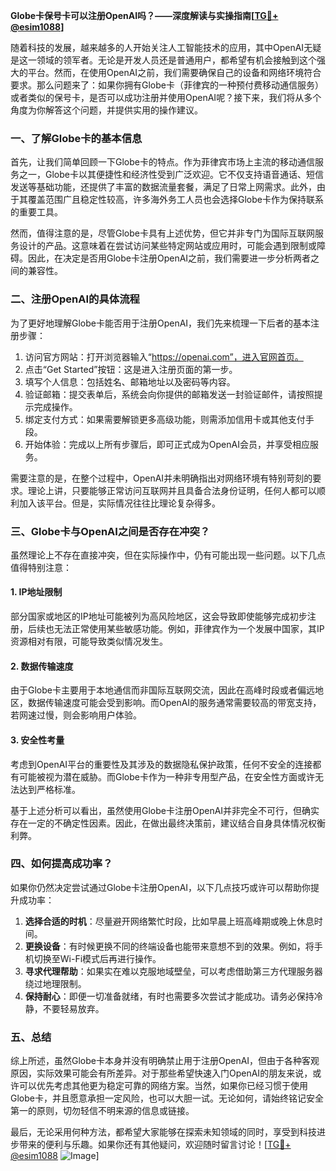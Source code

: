 **Globe卡保号卡可以注册OpenAI吗？——深度解读与实操指南[[TG💪+ @esim1088](https://t.me/s/esim1088)]**

随着科技的发展，越来越多的人开始关注人工智能技术的应用，其中OpenAI无疑是这一领域的领军者。无论是开发人员还是普通用户，都希望有机会接触到这个强大的平台。然而，在使用OpenAI之前，我们需要确保自己的设备和网络环境符合要求。那么问题来了：如果你拥有Globe卡（菲律宾的一种预付费移动通信服务）或者类似的保号卡，是否可以成功注册并使用OpenAI呢？接下来，我们将从多个角度为你解答这个问题，并提供实用的操作建议。

### 一、了解Globe卡的基本信息

首先，让我们简单回顾一下Globe卡的特点。作为菲律宾市场上主流的移动通信服务之一，Globe卡以其便捷性和经济性受到广泛欢迎。它不仅支持语音通话、短信发送等基础功能，还提供了丰富的数据流量套餐，满足了日常上网需求。此外，由于其覆盖范围广且稳定性较高，许多海外务工人员也会选择Globe卡作为保持联系的重要工具。

然而，值得注意的是，尽管Globe卡具有上述优势，但它并非专门为国际互联网服务设计的产品。这意味着在尝试访问某些特定网站或应用时，可能会遇到限制或障碍。因此，在决定是否用Globe卡注册OpenAI之前，我们需要进一步分析两者之间的兼容性。

### 二、注册OpenAI的具体流程

为了更好地理解Globe卡能否用于注册OpenAI，我们先来梳理一下后者的基本注册步骤：

1. 访问官方网站：打开浏览器输入“https://openai.com”，进入官网首页。
2. 点击“Get Started”按钮：这是进入注册页面的第一步。
3. 填写个人信息：包括姓名、邮箱地址以及密码等内容。
4. 验证邮箱：提交表单后，系统会向你提供的邮箱发送一封验证邮件，请按照提示完成操作。
5. 绑定支付方式：如果需要解锁更多高级功能，则需添加信用卡或其他支付手段。
6. 开始体验：完成以上所有步骤后，即可正式成为OpenAI会员，并享受相应服务。

需要注意的是，在整个过程中，OpenAI并未明确指出对网络环境有特别苛刻的要求。理论上讲，只要能够正常访问互联网并且具备合法身份证明，任何人都可以顺利加入该平台。但是，实际情况往往比理论复杂得多。

### 三、Globe卡与OpenAI之间是否存在冲突？

虽然理论上不存在直接冲突，但在实际操作中，仍有可能出现一些问题。以下几点值得特别注意：

#### 1. IP地址限制
部分国家或地区的IP地址可能被列为高风险地区，这会导致即使能够完成初步注册，后续也无法正常使用某些敏感功能。例如，菲律宾作为一个发展中国家，其IP资源相对有限，可能导致类似情况发生。

#### 2. 数据传输速度
由于Globe卡主要用于本地通信而非国际互联网交流，因此在高峰时段或者偏远地区，数据传输速度可能会受到影响。而OpenAI的服务通常需要较高的带宽支持，若网速过慢，则会影响用户体验。

#### 3. 安全性考量
考虑到OpenAI平台的重要性及其涉及的数据隐私保护政策，任何不安全的连接都有可能被视为潜在威胁。而Globe卡作为一种非专用型产品，在安全性方面或许无法达到严格标准。

基于上述分析可以看出，虽然使用Globe卡注册OpenAI并非完全不可行，但确实存在一定的不确定性因素。因此，在做出最终决策前，建议结合自身具体情况权衡利弊。

### 四、如何提高成功率？

如果你仍然决定尝试通过Globe卡注册OpenAI，以下几点技巧或许可以帮助你提升成功率：

1. **选择合适的时机**：尽量避开网络繁忙时段，比如早晨上班高峰期或晚上休息时间。
2. **更换设备**：有时候更换不同的终端设备也能带来意想不到的效果。例如，将手机切换至Wi-Fi模式后再进行操作。
3. **寻求代理帮助**：如果实在难以克服地域壁垒，可以考虑借助第三方代理服务器绕过地理限制。
4. **保持耐心**：即便一切准备就绪，有时也需要多次尝试才能成功。请务必保持冷静，不要轻易放弃。

### 五、总结

综上所述，虽然Globe卡本身并没有明确禁止用于注册OpenAI，但由于各种客观原因，实际效果可能会有所差异。对于那些希望快速入门OpenAI的朋友来说，或许可以优先考虑其他更为稳定可靠的网络方案。当然，如果你已经习惯于使用Globe卡，并且愿意承担一定风险，也可以大胆一试。无论如何，请始终铭记安全第一的原则，切勿轻信不明来源的信息或链接。

最后，无论采用何种方法，都希望大家能够在探索未知领域的同时，享受到科技进步带来的便利与乐趣。如果你还有其他疑问，欢迎随时留言讨论！[[TG💪+ @esim1088](https://t.me/s/esim1088) ![Image](https://i.postimg.cc/4NQfJmqS/Snipaste-2025-05-13-00-14-12.png)]